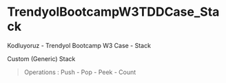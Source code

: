 # TrendyolBootcampW3TDDCase_Stack
Kodluyoruz - Trendyol Bootcamp W3 Case - Stack

Custom (Generic) Stack
>Operations : Push - Pop - Peek - Count
